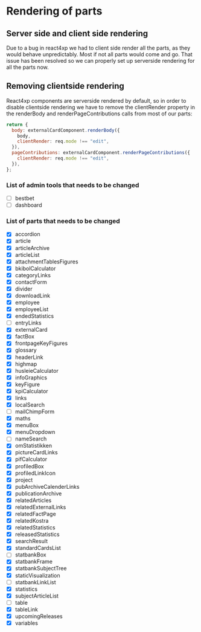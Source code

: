 # Rendering of parts

## Server side and client side rendering

Due to a bug in react4xp we had to client side render all the parts, as they would behave unpredictably. Most if not all parts would come and go. That issue has been resolved so we can properly set up serverside rendering for all the parts now.

## Removing clientside rendering

React4xp components are serverside rendered by default, so in order to disable clientside rendering we have to remove the clientRender property in the renderBody and renderPageContributions calls from most of our parts:

```javascript
return {
  body: externalCardComponent.renderBody({
    body,
    clientRender: req.mode !== "edit",
  }),
  pageContributions: externalCardComponent.renderPageContributions({
    clientRender: req.mode !== "edit",
  }),
};
```

### List of admin tools that needs to be changed

- [ ] bestbet
- [ ] dashboard

### List of parts that needs to be changed

- [x] accordion
- [x] article
- [x] articleArchive
- [x] articleList
- [x] attachmentTablesFigures
- [x] bkibolCalculator
- [x] categoryLinks
- [x] contactForm
- [x] divider
- [x] downloadLink
- [x] employee
- [x] employeeList
- [x] endedStatistics
- [ ] entryLinks
- [x] externalCard
- [x] factBox
- [x] frontpageKeyFigures
- [x] glossary
- [x] headerLink
- [x] highmap
- [x] husleieCalculator
- [x] infoGraphics
- [x] keyFigure
- [x] kpiCalculator
- [x] links
- [x] localSearch
- [ ] mailChimpForm
- [x] maths
- [x] menuBox
- [x] menuDropdown
- [ ] nameSearch
- [x] omStatistikken
- [x] pictureCardLinks
- [x] pifCalculator
- [x] profiledBox
- [x] profiledLinkIcon
- [x] project
- [x] pubArchiveCalenderLinks
- [x] publicationArchive
- [x] relatedArticles
- [x] relatedExternalLinks
- [x] relatedFactPage
- [x] relatedKostra
- [x] relatedStatistics
- [x] releasedStatistics
- [x] searchResult
- [x] standardCardsList
- [ ] statbankBox
- [x] statbankFrame
- [x] statbankSubjectTree
- [x] staticVisualization
- [ ] statbankLinkList
- [x] statistics
- [x] subjectArticleList
- [ ] table
- [x] tableLink
- [x] upcomingReleases
- [x] variables
